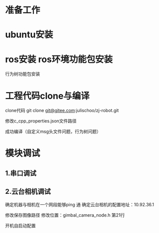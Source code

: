 # 准备工作

# ubuntu安装 
# ros安装 ros环境功能包安装
行为树功能包安装

# 工程代码clone与编译
clone代码
git clone git@gitee.com:julischoo/zj-robot.git

修改c_cpp_properties.json文件路径

成功编译（自定义msg头文件问题，行为树问题）


# 模块调试
## 1.串口调试

## 2.云台相机调试
确定机器与相机在一个网段能够ping 通
确定云台相机的配置地址：10.92.36.1

修改保存图像路径
修改位置：gimbal_camera_node.h 第21行



开机自启动配置